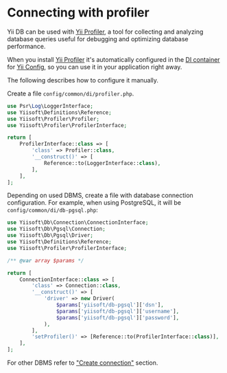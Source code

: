 # Connecting with profiler

Yii DB can be used with [Yii Profiler](https://github.com/yiisoft/profiler), a tool for collecting and analyzing
database queries useful for debugging and optimizing database performance.

When you install [Yii Profiler](https://github.com/yiisoft/profiler) it's automatically configured in the
[DI container](https://github.com/yiisoft/di) for [Yii Config](https://github.com/yiisoft/config),
so you can use it in your application right away.

The following describes how to configure it manually.

Create a file `config/common/di/profiler.php`.

```php
use Psr\Log\LoggerInterface;
use Yiisoft\Definitions\Reference;
use Yiisoft\Profiler\Profiler;
use Yiisoft\Profiler\ProfilerInterface;

return [
    ProfilerInterface::class => [
        'class' => Profiler::class,
        '__construct()' => [
            Reference::to(LoggerInterface::class),
        ],
    ],
];
```

Depending on used DBMS, create a file with database connection configuration. For example, when using PostgreSQL, it
will be `config/common/di/db-pgsql.php`:

```php
use Yiisoft\Db\Connection\ConnectionInterface;
use Yiisoft\Db\Pgsql\Connection;
use Yiisoft\Db\Pgsql\Driver;
use Yiisoft\Definitions\Reference;
use Yiisoft\Profiler\ProfilerInterface;

/** @var array $params */

return [
    ConnectionInterface::class => [
        'class' => Connection::class,
        '__construct()' => [
            'driver' => new Driver(
                $params['yiisoft/db-pgsql']['dsn'],
                $params['yiisoft/db-pgsql']['username'],
                $params['yiisoft/db-pgsql']['password'],
            ),
        ],
        'setProfiler()' => [Reference::to(ProfilerInterface::class)],
    ],
];
```

For other DBMS refer to ["Create connection"](../README.md#create-connection) section.
